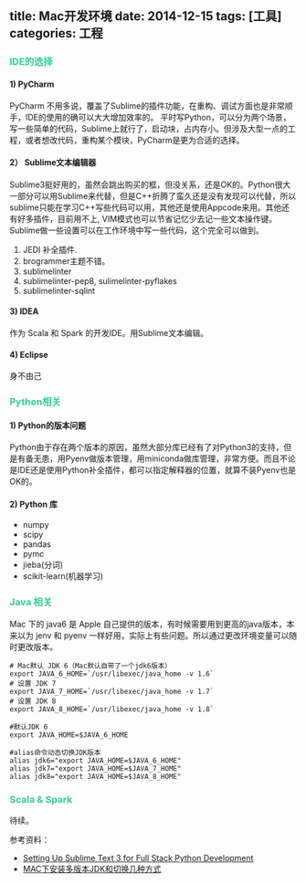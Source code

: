 title: Mac开发环境
date: 2014-12-15
tags: [工具]
categories: 工程
---
### <font color="#32CD99"> IDE的选择 </font>

#### 1)  PyCharm

  PyCharm 不用多说，覆盖了Sublime的插件功能，在重构、调试方面也是非常顺手，IDE的使用的确可以大大增加效率的。
平时写Python，可以分为两个场景，写一些简单的代码，Sublime上就行了，启动块，占内存小。但涉及大型一点的工程，或者想改代码，重构某个模块，PyCharm是更为合适的选择。

#### 2） Sublime文本编辑器

  Sublime3挺好用的，虽然会跳出购买的框，但没关系，还是OK的。Python很大一部分可以用Sublime来代替，但是C++折腾了蛮久还是没有发现可以代替，所以sublime只能在学习C++写些代码可以用，其他还是使用Appcode来用。其他还有好多插件，目前用不上, VIM模式也可以节省记忆少去记一些文本操作键。
Sublime做一些设置可以在工作环境中写一些代码，这个完全可以做到。  
1)    JEDI 补全插件.
2)    brogrammer主题不错。
3)    sublimelinter 
4)    sublimelinter-pep8, sulimelinter-pyflakes
4)    sublimelinter-sqlint

#### 3) IDEA 
  作为 Scala 和 Spark 的开发IDE。用Sublime文本编辑。

#### 4) Eclipse
  身不由己

### <font color="#32CD99"> Python相关 </font>

#### 1) Python的版本问题

  Python由于存在两个版本的原因，虽然大部分库已经有了对Python3的支持，但是有备无患，用Pyenv做版本管理，用miniconda做库管理，非常方便。而且不论是IDE还是使用Python补全插件，都可以指定解释器的位置，就算不装Pyenv也是OK的。

#### 2) Python 库

*  numpy
*  scipy
*  pandas
*  pymc
*  jieba(分词)
*  scikit-learn(机器学习)

### <font color="#32CD99"> Java 相关 </font>

  Mac 下的 java6 是 Apple 自己提供的版本，有时候需要用到更高的java版本，本来以为 jenv 和 pyenv 一样好用，实际上有些问题。所以通过更改环境变量可以随时更改版本。

    # Mac默认 JDK 6（Mac默认自带了一个jdk6版本）  
    export JAVA_6_HOME=`/usr/libexec/java_home -v 1.6`  
    # 设置 JDK 7  
    export JAVA_7_HOME=`/usr/libexec/java_home -v 1.7`  
    # 设置 JDK 8  
    export JAVA_8_HOME=`/usr/libexec/java_home -v 1.8`  
      
    #默认JDK 6  
    export JAVA_HOME=$JAVA_6_HOME  
      
    #alias命令动态切换JDK版本  
    alias jdk6="export JAVA_HOME=$JAVA_6_HOME"  
    alias jdk7="export JAVA_HOME=$JAVA_7_HOME"  
    alias jdk8="export JAVA_HOME=$JAVA_8_HOME"  

### <font color="#32CD99"> Scala & Spark </font>

待续。

参考资料：
*    [Setting Up Sublime Text 3 for Full Stack Python Development](https://realpython.com/blog/python/setting-up-sublime-text-3-for-full-stack-python-development/)
*    [MAC下安装多版本JDK和切换几种方式](http://chessman-126-com.iteye.com/blog/2162466)
